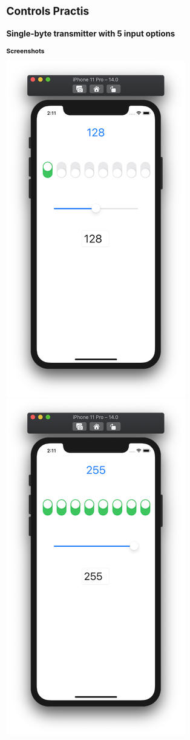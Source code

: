 # Controls Practis
## Single-byte transmitter with 5 input options

### Screenshots 
![Screenshot 2](https://github.com/AlexeyPas/Controls-Practis/blob/main/Controls%20Practis/Screenshots/screenshot%202.png)
![Screenshot 1](https://github.com/AlexeyPas/Controls-Practis/blob/main/Controls%20Practis/Screenshots/screenshot%201.png)
